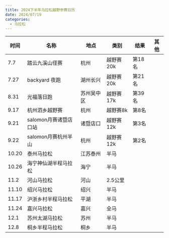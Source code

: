```yaml
---
title: 2024下半年马拉松越野参赛日历
date: 2024/07/19
categories:
  - 马拉松
---
```


| 时间  | 名称                  | 地点       | 类别      | 结果   | 其他 |
| ----- | --------------------- | ---------- | --------- | ------ | ---- |
| 7.7   | 踏云九溪山径赛        | 杭州       | 越野赛20k | 第18名 |      |
| 7.27  | backyard 夜跑         | 湖州长兴   | 越野赛20k | 第21名 |      |
| 8.31  | 光福落日跑            | 苏州吴中区 | 越野赛17k | 第39名 |      |
| 9.17  | 杭州泗乡越野赛        | 杭州       | 越野赛8k  | 第8名  |      |
| 9.21  | salomon月赛诸暨店口站 | 诸暨店口   | 越野赛12k | 第3名  |      |
| 9.22  | salomon月赛杭州半山   | 杭州       | 越野赛12k | 第2名  |      |
| 10.20 | 泰州马拉松            | 江苏泰州   | 半马      |        |      |
| 10.26 | 海宁神仙湖半程马拉松  | 海宁       | 半马      |        |      |
| 11.2  | 河山马拉松            | 河山       | 2.5公里   |        |      |
| 11.10 | 绍兴马拉松            | 绍兴       | 半马      |        |      |
| 11.17 | 沪浙乡村半程马拉松    | 平湖       | 半马      |        |      |
| 11.24 | 嘉兴马拉松            | 嘉兴       | 全马      |        |      |
| 12.1  | 苏州太湖马拉松        | 苏州       | 半马      |        |      |
| 12.8  | 桐乡半程马拉松        | 桐乡       | 半马      |        |      |
